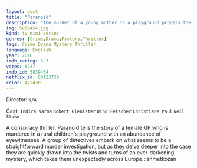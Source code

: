 ```yaml
---
layout: post
title: "Paranoid"
description: "The murder of a young mother on a playground propels the investigating detectives down a path of discovery that tests their personal lives and safety. As the investigation unfolds, the scope of involvement widens to a conspiracy far outside the bounds of their community..."
img: 5839454.jpg
kind: tv mini series
genres: [Crime,Drama,Mystery,Thriller]
tags: Crime Drama Mystery Thriller 
language: English
year: 2016
imdb_rating: 6.7
votes: 6247
imdb_id: 5839454
netflix_id: 80123729
color: 472d30
---
```

Director: `N/A`  

Cast: `Indira Varma` `Robert Glenister` `Dino Fetscher` `Christiane Paul` `Neil Stuke` 

A conspiracy thriller, Paranoid tells the story of a female GP who is murdered in a rural children's playground with an abundance of eyewitnesses. A group of detectives embark on what seems to be a straightforward murder investigation, but as they delve deeper into the case they are quickly drawn into the twists and turns of an ever-darkening mystery, which takes them unexpectedly across Europe.::ahmetkozan